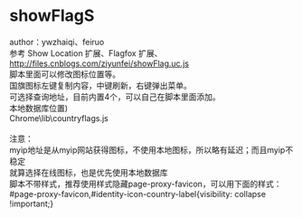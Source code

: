 showFlagS
============
author：ywzhaiqi、feiruo<br /> 
参考 Show Location 扩展、Flagfox 扩展、http://files.cnblogs.com/ziyunfei/showFlag.uc.js<br /> 
脚本里面可以修改图标位置等。<br /> 
国旗图标左键复制内容，中键刷新，右键弹出菜单。<br /> 
可选择查询地址，目前内置4个，可以自己在脚本里面添加。<br /> 
本地数据库位置)<br />
Chrome\lib\countryflags.js<br />
<br />
注意：<br /> 
myip地址是从myip网站获得图标，不使用本地图标，所以略有延迟；而且myip不稳定<br />
就算选择在线图标，也是优先使用本地数据库<br /> 
脚本不带样式，推荐使用样式隐藏page-proxy-favicon，可以用下面的样式：<br />
	#page-proxy-favicon,#identity-icon-country-label{visibility: collapse !important;}
